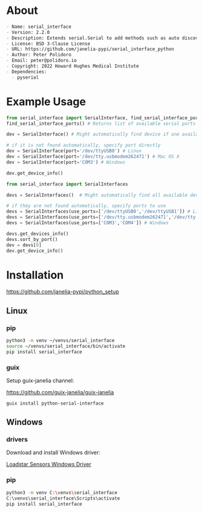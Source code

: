 <!-- README.md is generated automatically from .single-source-of-truth.org
    File edits may be overwritten! -->


# About

```markdown
- Name: serial_interface
- Version: 2.2.0
- Description: Extends serial.Serial to add methods such as auto discovery of available serial ports in Linux, Windows, and Mac OS X.
- License: BSD 3-Clause License
- URL: https://github.com/janelia-pypi/serial_interface_python
- Author: Peter Polidoro
- Email: peter@polidoro.io
- Copyright: 2022 Howard Hughes Medical Institute
- Dependencies:
  - pyserial
```


# Example Usage

```python
from serial_interface import SerialInterface, find_serial_interface_ports
find_serial_interface_ports() # Returns list of available serial ports

dev = SerialInterface() # Might automatically find device if one available

# if it is not found automatically, specify port directly
dev = SerialInterface(port='/dev/ttyUSB0') # Linux
dev = SerialInterface(port='/dev/tty.usbmodem262471') # Mac OS X
dev = SerialInterface(port='COM3') # Windows

dev.get_device_info()

from serial_interface import SerialInterfaces

devs = SerialInterfaces()  # Might automatically find all available devices

# if they are not found automatically, specify ports to use
devs = SerialInterfaces(use_ports=['/dev/ttyUSB0','/dev/ttyUSB1']) # Linux
devs = SerialInterfaces(use_ports=['/dev/tty.usbmodem262471','/dev/tty.usbmodem262472']) # Mac OS X
devs = SerialInterfaces(use_ports=['COM3','COM4']) # Windows

devs.get_devices_info()
devs.sort_by_port()
dev = devs[0]
dev.get_device_info()
```


# Installation

<https://github.com/janelia-pypi/python_setup>


## Linux


### pip

```sh
python3 -m venv ~/venvs/serial_interface
source ~/venvs/serial_interface/bin/activate
pip install serial_interface
```


### guix

Setup guix-janelia channel:

<https://github.com/guix-janelia/guix-janelia>

```sh
guix install python-serial-interface
```


## Windows


### drivers

Download and install Windows driver:

[Loadstar Sensors Windows Driver](https://www.loadstarsensors.com/drivers-for-usb-load-cells-and-load-cell-interfaces.html)


### pip

```sh
python3 -m venv C:\venvs\serial_interface
C:\venvs\serial_interface\Scripts\activate
pip install serial_interface
```